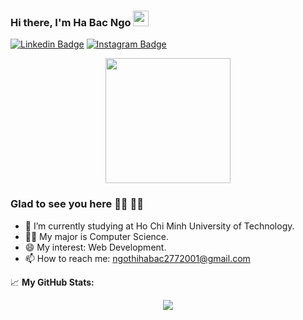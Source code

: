 ### Hi there, I'm Ha Bac Ngo <img src="https://media.giphy.com/media/hvRJCLFzcasrR4ia7z/giphy.gif" width="25px">

[![Linkedin Badge](https://img.shields.io/badge/-LinkedIn-0e76a8?style=flat-square&logo=Linkedin&logoColor=white)](https://linkedin.com/in/ha-bac-ngo-84036a209)
[![Instagram Badge](https://img.shields.io/badge/-Instagram-e4405f?style=flat-square&logo=Instagram&logoColor=white)](https://instagram.com/_hbng21_/)

<div id="header" align="center">
  <img src="https://media.giphy.com/media/NgurY1o4z080Jfoyzw/giphy.gif" width="200"/>
</div>

### Glad to see you here :ok_woman:	:ok_woman:	
- 🔭 I’m currently studying at Ho Chi Minh University of Technology.
- :woman_technologist:	My major is Computer Science.
- 😄 My interest: Web Development.
- 📫 How to reach me: ngothihabac2772001@gmail.com

📈 **My GitHub Stats:**
<div id="stat" align="center">
  <img src="https://github-readme-stats.vercel.app/api?username=hbngo21&show_icons=true&theme=merko"/>
</div>



<!-- [![Top Langs](https://github-readme-stats.vercel.app/api/top-langs/?username=hbngo21&layout=compact)](https://github.com/anuraghazra/github-readme-stats)    &nbsp; &nbsp; &nbsp; &nbsp;    --> 

<!--
**hbngo21/hbngo21** is a ✨ _special_ ✨ repository because its `README.md` (this file) appears on your GitHub profile.

Here are some ideas to get you started:

- 🔭 I’m currently working on ...
- 🌱 I’m currently learning ...
- 👯 I’m looking to collaborate on ...
- 🤔 I’m looking for help with ...
- 💬 Ask me about ...
- 📫 How to reach me: ...
- 😄 Pronouns: ...
- ⚡ Fun fact: ...
-->
